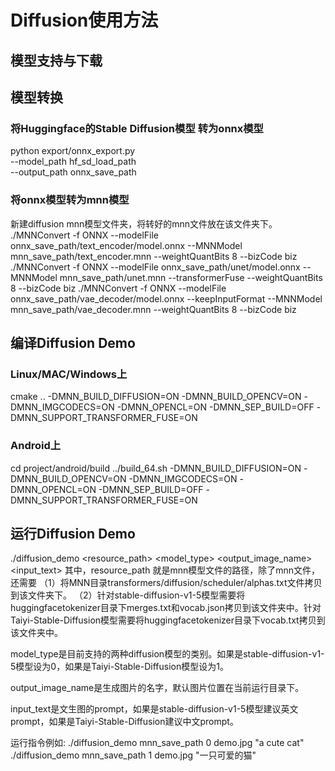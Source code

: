 # Diffusion使用方法

## 模型支持与下载

[Download-runwayml/stable-diffusion-v1-5]: 
https://huggingface.co/runwayml/stable-diffusion-v1-5/tree/main
[Download-IDEA-CCNL/Taiyi-Stable-Diffusion-1B-Chinese-v0.1]:
https://huggingface.co/IDEA-CCNL/Taiyi-Stable-Diffusion-1B-Chinese-v0.1/tree/main

## 模型转换
### 将Huggingface的Stable Diffusion模型 转为onnx模型
python export/onnx_export.py \
    --model_path hf_sd_load_path \
    --output_path onnx_save_path

### 将onnx模型转为mnn模型
新建diffusion mnn模型文件夹，将转好的mnn文件放在该文件夹下。
./MNNConvert -f ONNX --modelFile onnx_save_path/text_encoder/model.onnx --MNNModel mnn_save_path/text_encoder.mnn --weightQuantBits 8 --bizCode biz
./MNNConvert -f ONNX --modelFile onnx_save_path/unet/model.onnx --MNNModel mnn_save_path/unet.mnn --transformerFuse --weightQuantBits 8 --bizCode biz
./MNNConvert -f ONNX --modelFile onnx_save_path/vae_decoder/model.onnx --keepInputFormat --MNNModel mnn_save_path/vae_decoder.mnn --weightQuantBits 8 --bizCode biz

## 编译Diffusion Demo
### Linux/MAC/Windows上
cmake .. -DMNN_BUILD_DIFFUSION=ON -DMNN_BUILD_OPENCV=ON -DMNN_IMGCODECS=ON -DMNN_OPENCL=ON -DMNN_SEP_BUILD=OFF -DMNN_SUPPORT_TRANSFORMER_FUSE=ON

### Android上
cd project/android/build
../build_64.sh -DMNN_BUILD_DIFFUSION=ON -DMNN_BUILD_OPENCV=ON -DMNN_IMGCODECS=ON -DMNN_OPENCL=ON -DMNN_SEP_BUILD=OFF -DMNN_SUPPORT_TRANSFORMER_FUSE=ON

## 运行Diffusion Demo
./diffusion_demo <resource_path> <model_type> <output_image_name> <input_text>
其中，resource_path 就是mnn模型文件的路径，除了mnn文件，还需要
（1）将MNN目录transformers/diffusion/scheduler/alphas.txt文件拷贝到该文件夹下。
（2）针对stable-diffusion-v1-5模型需要将huggingfacetokenizer目录下merges.txt和vocab.json拷贝到该文件夹中。针对Taiyi-Stable-Diffusion模型需要将huggingfacetokenizer目录下vocab.txt拷贝到该文件夹中。

model_type是目前支持的两种diffusion模型的类别。如果是stable-diffusion-v1-5模型设为0，如果是Taiyi-Stable-Diffusion模型设为1。

output_image_name是生成图片的名字，默认图片位置在当前运行目录下。

input_text是文生图的prompt，如果是stable-diffusion-v1-5模型建议英文prompt，如果是Taiyi-Stable-Diffusion建议中文prompt。

运行指令例如: 
./diffusion_demo mnn_save_path 0 demo.jpg "a cute cat"
./diffusion_demo mnn_save_path 1 demo.jpg "一只可爱的猫"

